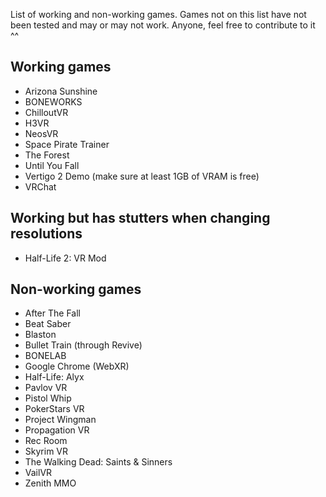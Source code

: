 List of working and non-working games. Games not on this list have not been tested and may or may not work. Anyone, feel free to contribute to it ^^

## Working games

- Arizona Sunshine
- BONEWORKS
- ChilloutVR
- H3VR
- NeosVR
- Space Pirate Trainer
- The Forest
- Until You Fall
- Vertigo 2 Demo (make sure at least 1GB of VRAM is free)
- VRChat

## Working but has stutters when changing resolutions

- Half-Life 2: VR Mod

## Non-working games

- After The Fall
- Beat Saber
- Blaston
- Bullet Train (through Revive)
- BONELAB
- Google Chrome (WebXR)
- Half-Life: Alyx
- Pavlov VR
- Pistol Whip
- PokerStars VR
- Project Wingman
- Propagation VR
- Rec Room
- Skyrim VR
- The Walking Dead: Saints & Sinners
- VailVR
- Zenith MMO
